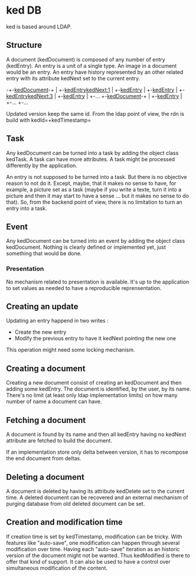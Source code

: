 # ked DB

ked is based around LDAP.

## Structure

A document (kedDocument) is composed of any number of entry (kedEntry). An entry is a unit of a single type. An image in a document would be an entry. An entry have history represented by an other related entry with its attribute kedNext set to the current entry.

-+-[kedDocument](1)-+
 |                  +-[kedEntry](1)<kedNext:1>
 |                  +-[kedEntry](1)
 |                  +-[kedEntry](2)
 |                  +-[kedEntry](3)<kedNext:3>
 |                  +-[kedEntry](3)
 |                  +-...
 +-[kedDocument](2)-+
 |                  +-[kedEntry](1)
 |                  +-...
 +-...

Updated version keep the same id. From the ldap point of view, the rdn is build with kedId=<id>+kedTimestamp=<time>

## Task

Any kedDocument can be turned into a task by adding the object class kedTask. A task can have more attributes. A task might be processed differently by the application.

An entry is not supposed to be turned into a task. But there is no objective reason to not do it. Except, maybe, that it makes no sense to have, for example, a picture set as a task (maybe if you write a texte, turn it into a picture and then it may start to have a sense ... but it makes no sense to do that). So, from the backend point of view, there is no limitation to turn an entry into a task.

## Event

Any kedDocument can be turned into an event by adding the object class kedDocument. Nothing is clearly defined or implemented yet, just something that would be done.

### Presentation

No mechanism related to presentation is available. It's up to the application to set values as needed to have a reproducible reprensentation.

## Creating an update

Updating an entry happend in two writes :

  * Create the new entry
  * Modify the previous entry to have it kedNext pointing the new one

This operation might need some locking mechanism.

## Creating a document

Creating a new document consist of creating an kedDocument and then adding some kedEntry. The document is identified, by the user, by its name. There's no limit (at least only ldap implementation limits) on how many number of name a document can have.

## Fetching a document

A document is found by its name and then all kedEntry having no kedNext attribute are fetched to build the document.

If an implementation store only delta between version, it has to recompose the end document from deltas.

## Deleting a document

A document is deleted by having its attribute kedDelete set to the current time. A deleted document can be recovered and an external mechanism of purging database from old deleted document can be set.

## Creation and modification time

If creation time is set by kedTimestamp, modification can be tricky. With features like "auto-save", one modification can happen through several modification over time. Having each "auto-save" iteration as an historic version of the document might not be wanted. Thus kedModified is there to offer that kind of support.
It can also be used to have a control over simultaneous modification of the content. 